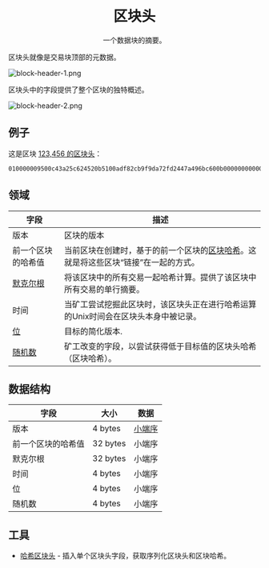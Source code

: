 # <center>区块头</center>
<center>一个数据块的摘要。</center>

区块头就像是交易块顶部的元数据。

![block-header-1.png](img/block-header-1.png)

区块头中的字段提供了整个区块的独特概述。

![block-header-2.png](img/block-header-2.png)

## 例子
这是区块 [123,456 的区块头](https://learnmeabitcoin.com/explorer/block/0000000000002917ED80650C6174AAC8DFC46F5FE36480AAEF682FF6CD83C3CA)：
```
010000009500c43a25c624520b5100adf82cb9f9da72fd2447a496bc600b0000000000006cd862370395dedf1da2841ccda0fc489e3039de5f1ccddef0e834991a65600ea6c8cb4db3936a1ae3143991
```

## 领域

|字段| 描述|
|---|---|
|版本 |	区块的版本|
|前一个区块的哈希值| 当前区块在创建时，基于的前一个区块的[区块哈希](../block-hash/block-hash.md)。这就是将这些区块“链接”在一起的方式。|
|[默克尔根](./merkle-root/merkle-root.md)|将该区块中的所有交易一起哈希计算。提供了该区块中所有交易的单行摘要。|
|时间 | 当矿工尝试挖掘此区块时，该区块头正在进行哈希运算的Unix时间会在区块头本身中被记录。|
|[位](../block-header/bits/bits.md) |	目标的简化版本.|
|[随机数](./Nonce/Nonce.md) |矿工改变的字段，以尝试获得低于目标值的区块头哈希（区块哈希）。|

## 数据结构

|字段|	大小|	数据|
|---|---|---|
|版本|	4 bytes|[小端序](../../Other/Little-endian/Little-Endian.md)|
|前一个区块的哈希值|	32 bytes|	小端序|
|默克尔根|	32 bytes|	小端序|
|时间|	4 bytes|	小端序|
|位|	4 bytes|	小端序|
|随机数|	4 bytes|	小端序|

## 工具
* [哈希区块头](https://learnmeabitcoin.com/tools/hashblockheader/) - 插入单个区块头字段，获取序列化区块头和区块哈希。